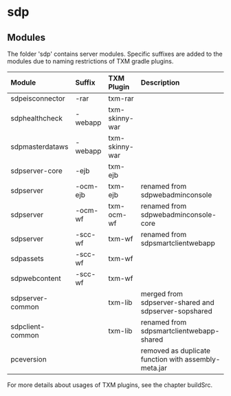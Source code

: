 # sdp

## Modules
 
The folder 'sdp' contains server modules. Specific suffixes are added to
the modules due to naming restrictions of TXM gradle plugins.

| Module           | Suffix   | TXM Plugin     | Description                                          |
|:-----------------|:---------|:---------------|:-----------------------------------------------------|
| sdpeisconnector  | -rar     | txm-rar        |                                                      |
| sdphealthcheck   | -webapp  | txm-skinny-war |                                                      |
| sdpmasterdataws  | -webapp  | txm-skinny-war |                                                      |
| sdpserver-core   | -ejb     | txm-ejb        |                                                      |
| sdpserver        | -ocm-ejb | txm-ejb        | renamed from sdpwebadminconsole                      |
| sdpserver        | -ocm-wf  | txm-ocm-wf     | renamed from sdpwebadminconsole-core                 |
| sdpserver        | -scc-wf  | txm-wf         | renamed from sdpsmartclientwebapp                    |
| sdpassets        | -scc-wf  | txm-wf         |                                                      |
| sdpwebcontent    | -scc-wf  | txm-wf         |                                                      |
| sdpserver-common |          | txm-lib        | merged from sdpserver-shared and sdpserver-sopshared |
| sdpclient-common |          | txm-lib        | renamed from sdpsmartclientwebapp-shared             |
| pceversion       |          |                | removed as duplicate function with assembly-meta.jar |

For more details about usages of TXM plugins, see the chapter buildSrc.